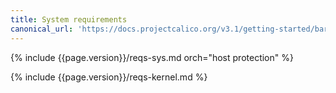 ```yaml
---
title: System requirements
canonical_url: 'https://docs.projectcalico.org/v3.1/getting-started/bare-metal/requirements'
---
```


{% include {{page.version}}/reqs-sys.md orch="host protection" %}

{% include {{page.version}}/reqs-kernel.md %}